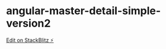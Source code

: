 # angular-master-detail-simple-version2

[Edit on StackBlitz ⚡️](https://stackblitz.com/edit/angular-master-detail-simple-version2)